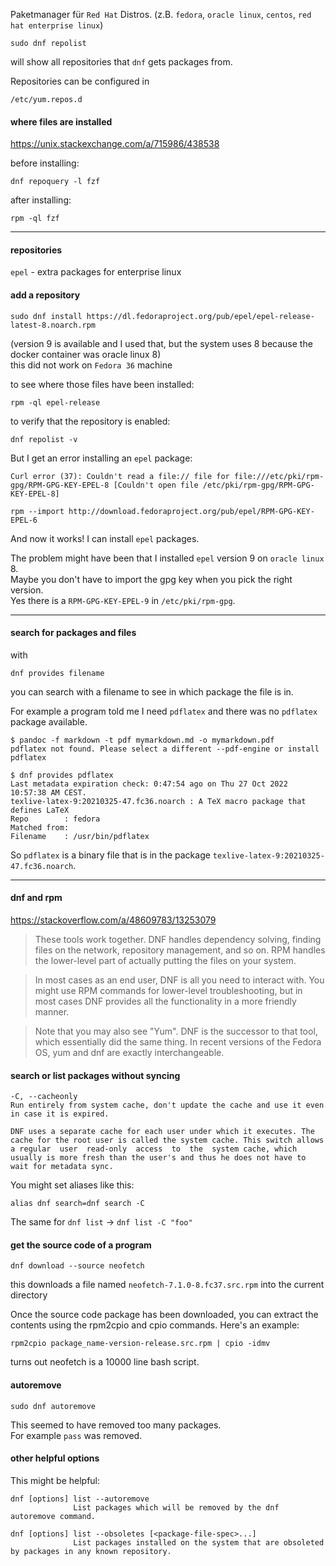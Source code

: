 Paketmanager für `Red Hat` Distros. (z.B. `fedora`, `oracle linux`, `centos`, `red hat enterprise linux`)

```
sudo dnf repolist
```
will show all repositories that `dnf` gets packages from.

Repositories can be configured in
```
/etc/yum.repos.d
```
#### where files are installed

https://unix.stackexchange.com/a/715986/438538

before installing:
```
dnf repoquery -l fzf
```

after installing:
```
rpm -ql fzf
```

***
#### repositories
`epel` - extra packages for enterprise linux

#### add a repository

```
sudo dnf install https://dl.fedoraproject.org/pub/epel/epel-release-latest-8.noarch.rpm
```
(version 9 is available and I used that, but the system uses 8 because the docker container was oracle linux 8)\
this did not work on `Fedora 36` machine

to see where those files have been installed:
```
rpm -ql epel-release
```

to verify that the repository is enabled:
```
dnf repolist -v
```

But I get an error installing an `epel` package:
```
Curl error (37): Couldn't read a file:// file for file:///etc/pki/rpm-gpg/RPM-GPG-KEY-EPEL-8 [Couldn't open file /etc/pki/rpm-gpg/RPM-GPG-KEY-EPEL-8]
```

```
rpm --import http://download.fedoraproject.org/pub/epel/RPM-GPG-KEY-EPEL-6
```

And now it works! I can install `epel` packages.

The problem might have been that I installed `epel` version 9 on `oracle linux` 8.\
Maybe you don't have to import the gpg key when you pick the right version.\
Yes there is a `RPM-GPG-KEY-EPEL-9` in `/etc/pki/rpm-gpg`.

***

#### search for packages and files

with
```
dnf provides filename
```
you can search with a filename to see in which package the file is in.

For example a program told me I need `pdflatex` and there was no `pdflatex` package available.

```
$ pandoc -f markdown -t pdf mymarkdown.md -o mymarkdown.pdf
pdflatex not found. Please select a different --pdf-engine or install pdflatex

$ dnf provides pdflatex
Last metadata expiration check: 0:47:54 ago on Thu 27 Oct 2022 10:57:38 AM CEST.
texlive-latex-9:20210325-47.fc36.noarch : A TeX macro package that defines LaTeX
Repo        : fedora
Matched from:
Filename    : /usr/bin/pdflatex
```

So `pdflatex` is a binary file that is in the package `texlive-latex-9:20210325-47.fc36.noarch`.

***

#### dnf and rpm

https://stackoverflow.com/a/48609783/13253079



> These tools work together. DNF handles dependency solving, finding files on the network, repository management, and so on. RPM handles the lower-level part of actually putting the files on your system.

> In most cases as an end user, DNF is all you need to interact with. You might use RPM commands for lower-level troubleshooting, but in most cases DNF provides all the functionality in a more friendly manner.

> Note that you may also see "Yum". DNF is the successor to that tool, which essentially did the same thing. In recent versions of the Fedora OS, yum and dnf are exactly interchangeable.


#### search or list packages without syncing

```
-C, --cacheonly
Run entirely from system cache, don't update the cache and use it even in case it is expired.

DNF uses a separate cache for each user under which it executes. The cache for the root user is called the system cache. This switch allows a regular  user  read-only  access  to  the  system cache, which usually is more fresh than the user's and thus he does not have to wait for metadata sync.
```

You might set aliases like this:
```
alias dnf search=dnf search -C
```

The same for `dnf list` -> `dnf list -C "foo"`

#### get the source code of a program

```
dnf download --source neofetch
```
this downloads a file named `neofetch-7.1.0-8.fc37.src.rpm` into the current directory


Once the source code package has been downloaded, you can extract the contents using the rpm2cpio and cpio commands. Here's an example:
```
rpm2cpio package_name-version-release.src.rpm | cpio -idmv
```
turns out neofetch is a 10000 line bash script.

#### autoremove

```
sudo dnf autoremove
```
This seemed to have removed too many packages.\
For example `pass` was removed.

#### other helpful options

This might be helpful:
```
dnf [options] list --autoremove
              List packages which will be removed by the dnf autoremove command.
```

```
dnf [options] list --obsoletes [<package-file-spec>...]
              List packages installed on the system that are obsoleted by packages in any known repository.
```
